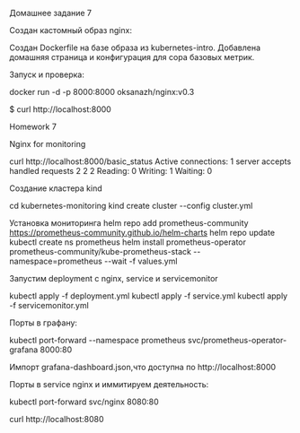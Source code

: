 Домашнее задание 7

Создан кастомный образ nginx:

Создан Dockerfile на базе образа из kubernetes-intro. Добавлена домашняя страница и конфигурация для сора базовых метрик.

Запуск и проверка:

docker run -d -p 8000:8000 oksanazh/nginx:v0.3

$  curl http://localhost:8000
<html>
    <head>Homework 7</head>
    <body>
        <p>Nginx for monitoring</p>
    </body>
</html>

curl http://localhost:8000/basic_status
Active connections: 1 
server accepts handled requests
 2 2 2 
Reading: 0 Writing: 1 Waiting: 0 

Создание кластера kind

cd kubernetes-monitoring
kind create cluster --config cluster.yml

Установка мониторинга
helm repo add prometheus-community https://prometheus-community.github.io/helm-charts
helm repo update
kubectl create ns prometheus
helm install prometheus-operator prometheus-community/kube-prometheus-stack --namespace=prometheus --wait -f values.yml

Запустим deployment с nginx, service и servicemonitor

kubectl apply -f deployment.yml
kubectl apply -f service.yml
kubectl apply -f servicemonitor.yml

Порты в графану:

kubectl port-forward  --namespace prometheus svc/prometheus-operator-grafana 8000:80

Импорт grafana-dashboard.json,что доступна по http://localhost:8000

Порты в service nginx и иммитируем деятельность:

kubectl port-forward svc/nginx 8080:80

curl http://localhost:8080